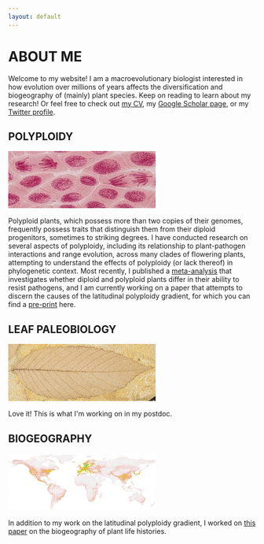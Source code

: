 ```yaml
---
layout: default
---
```

# ABOUT ME
Welcome to my website! I am a macroevolutionary biologist interested in how evolution over millions of years affects the diversification and biogeography of (mainly) plant species. Keep on reading to learn about my research! Or feel free to check out [my CV](./cv_page.html), my [Google Scholar page](https://scholar.google.com/citations?user=0ewKmH8AAAAJ&hl=en), or my [Twitter profile](https://twitter.com/EricHagen19).

## POLYPLOIDY

![Onion](./assets/images/onion_small.jpg)

Polyploid plants, which possess more than two copies of their genomes, frequently possess traits that distinguish them from their diploid progenitors, sometimes to striking degrees. I have conducted research on several aspects of polyploidy, including its relationship to plant-pathogen interactions and range evolution, across many clades of flowering plants, attempting to understand the effects of polyploidy (or lack thereof) in phylogenetic context. Most recently, I published a [meta-analysis](https://onlinelibrary.wiley.com/doi/10.1111/oik.09908) that investigates whether diploid and polyploid plants differ in their ability to resist pathogens, and I am currently working on a paper that attempts to discern the causes of the latitudinal polyploidy gradient, for which you can find a [pre-print](https://www.biorxiv.org/content/10.1101/2023.09.01.555981v1) here.

## LEAF PALEOBIOLOGY

![Fossil](./assets/images/rhamnus_small.jpg)

Love it! This is what I'm working on in my postdoc.

## BIOGEOGRAPHY

![Map](./assets/images/worldmap_small.jpg)

In addition to my work on the latitudinal polyploidy gradient, I worked on [this paper](https://nph.onlinelibrary.wiley.com/doi/full/10.1111/nph.18971) on the biogeography of plant life histories.
